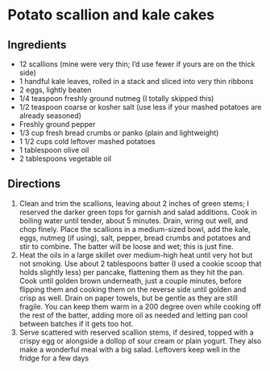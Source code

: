Potato scallion and kale cakes
==============================

Ingredients
-----------

- 12 scallions (mine were very thin; I’d use fewer if yours are on the thick side)
- 1 handful kale leaves, rolled in a stack and sliced into very thin ribbons
- 2 eggs, lightly beaten
- 1/4 teaspoon freshly ground nutmeg (I totally skipped this)
- 1/2 teaspoon coarse or kosher salt (use less if your mashed potatoes are already seasoned)
- Freshly ground pepper
- 1/3 cup fresh bread crumbs or panko (plain and lightweight)
- 1 1/2 cups cold leftover mashed potatoes
- 1 tablespoon olive oil
- 2 tablespoons vegetable oil

Directions
----------

1. Clean and trim the scallions, leaving about 2 inches of green stems; I reserved the darker green tops for garnish and salad additions. Cook in boiling water until tender, about 5 minutes. Drain, wring out well, and chop finely. Place the scallions in a medium-sized bowl, add the kale, eggs, nutmeg (if using), salt, pepper, bread crumbs and potatoes and stir to combine. The batter will be loose and wet; this is just fine.
2. Heat the oils in a large skillet over medium-high heat until very hot but not smoking. Use about 2 tablespoons batter (I used a cookie scoop that holds slightly less) per pancake, flattening them as they hit the pan. Cook until golden brown underneath, just a couple minutes, before flipping them and cooking them on the reverse side until golden and crisp as well. Drain on paper towels, but be gentle as they are still fragile. You can keep them warm in a 200 degree oven while cooking off the rest of the batter, adding more oil as needed and letting pan cool between batches if it gets too hot.
3. Serve scattered with reserved scallion stems, if desired, topped with a crispy egg or alongside a dollop of sour cream or plain yogurt. They also make a wonderful meal with a big salad. Leftovers keep well in the fridge for a few days
